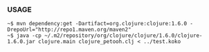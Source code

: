 ### USAGE
    ~$ mvn dependency:get -Dartifact=org.clojure:clojure:1.6.0 -DrepoUrl="http://repo1.maven.org/maven2"
    ~$ java -cp ~/.m2/repository/org/clojure/clojure/1.6.0/clojure-1.6.0.jar clojure.main clojure_petooh.clj < ../test.koko
